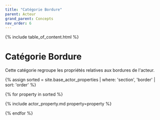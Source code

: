 ```yaml
---
title: "Catégorie Bordure"
parent: Acteur
grand_parent: Concepts
nav_order: 6
---
```


{% include table_of_content.html %}


# Catégorie Bordure

Cette catégorie regroupe les propriétés relatives aux bordures de l'acteur.

{% assign sorted = site.base_actor_properties | where: 'section', 'border' | sort: 'order' %}

{% for property in sorted %}

{% include actor_property.md property=property %}

{% endfor %}
